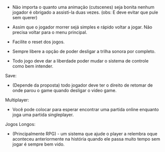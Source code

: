 
- Não importa o quanto uma animação (cutscenes) seja bonita nenhum jogador é obrigado a assisti-la duas vezes. 
(obs: E deve evitar que pule sem querer)

- Assim que o jogador morrer sejá simples e rápido voltar a jogar. Não precisa voltar para o menu principal.

- Facilite o reset dos jogos.

- Sempre libere a opção de poder desligar a trilha sonora por completo.

- Todo jogo deve dar a liberdade poder mudar o sistema de controle como bem intender.

Save:

- (Depende da proposta) todo jogador deve ter o direito de retomar de onde parou o game quando desligar o video game.

Multiplayer:

- Você pode colocar para esperar encontrar uma partida online enquanto joga uma partida singleplayer.

Jogos Longos:

- (Principalmente RPG) - um sistema que ajude o player a relembra oque aconteceu anteriormente na história quando ele passa muito tempo sem jogar é sempre bem vido.


